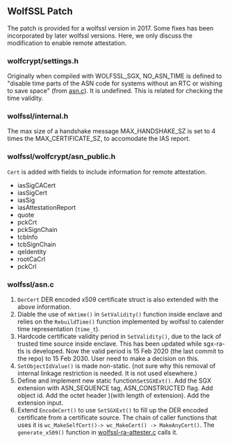 ## WolfSSL Patch
The patch is provided for a wolfssl version in 2017. Some fixes has been incorporated by later wolfssl versions. Here, we only discuss the modification to enable remote attestation.

### wolfcrypt/settings.h
Originally when compiled with WOLFSSL_SGX, NO_ASN_TIME is defined to "disable time parts of the ASN code for systems without an RTC or wishing to save space" (from [asn.c](wolfcrypt/src/asn.c)). It is undefined. This is related for checking the time validity.

### wolfssl/internal.h
The max size of a handshake message MAX_HANDSHAKE_SZ is set to 4 times the MAX_CERTIFICATE_SZ, to accomodate the IAS report.

### wolfssl/wolfcrypt/asn_public.h
`Cert` is added with fields to include information for remote attestation.
* iasSigCACert
* iasSigCert    
* iasSig    
* iasAttestationReport
* quote   
* pckCrt    
* pckSignChain    
* tcbInfo    
* tcbSignChain    
* qeIdentity    
* rootCaCrl    
* pckCrl    

### wolfssl/asn.c
1. `DerCert` DER encoded x509 certificate struct is also extended with the above information.
2. Diable the use of `mktime()` in `SetValidity()` function inside enclave and relies on the `RebuildTime()` function implemented by wolfssl to calender time representation (`time_t`).
3. Hardcode certificate validity period in `SetValidity()`, due to the lack of trusted time source inside enclave. This has been updated while sgx-ra-tls is developed. Now the valid period is 15 Feb 2020 (the last commit to the repo) to 15 Feb 2030. User need to make a decision on this.
4. `SetObjectIdValue()` is made non-static. (not sure why this removal of internal linkage restriction is needed. It is not used elsewhere.)
5. Define and implement new static function`SetSGXExt()`. Add the SGX extension with ASN_SEQUENCE tag, ASN_CONSTRUCTED flag. Add object id. Add the octet header )(with length of extension). Add the extension input.
6. Extend `EncodeCert()` to use `SetSGXExt()` to fill up the DER encoded certificate from a certificate source. The chain of caller functions that uses it is `wc_MakeSelfCert()-> wc_MakeCert() -> MakeAnyCert()`. The `generate_x509()` function in [wolfssl-ra-attester.c](ra/wolfssl-ra-attester.c) calls it.